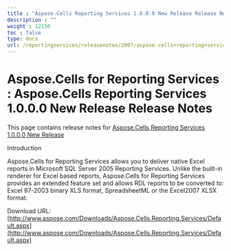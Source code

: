 ```yaml
---
title : "Aspose.Cells Reporting Services 1.0.0.0 New Release Release Notes" 
description : "" 
weight : 12150 
toc : false
type: docs
url: /reportingservices/releasenotes/2007/aspose.cells+reporting+services+1.0.0.0+new+release+release+notes/
---
```


# Aspose.Cells for Reporting Services : Aspose.Cells Reporting Services 1.0.0.0 New Release Release Notes


This page contains release notes for [Aspose.Cells Reporting Services 1.0.0.0 New Release](http://www.aspose.com/downloads/cells/reportingservices/new-releases/aspose.cells-reporting-services-1.0.0.0-new-release/)

Introduction

Aspose.Cells for Reporting Services allows you to deliver native Excel reports in Microsoft SQL Server 2005 Reporting Services. Unlike the built-in renderer for Excel based reports, Aspose.Cells for Reporting Services provides an extended feature set and allows RDL reports to be converted to: Excel 97-2003 binary XLS format, SpreadsheetML or the Excel2007 XLSX format.

Download URL:  
[http://www.aspose.com/Downloads/Aspose.Cells.Reporting.Services/Default.aspx](http://www.aspose.com/Downloads/Aspose.Cells.Reporting.Services/Default.aspx)

